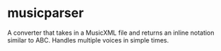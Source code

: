 # musicparser
A converter that takes in a MusicXML file and returns an inline notation similar to ABC. Handles multiple voices in simple times.
